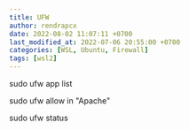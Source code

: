 ```yaml
---
title: UFW
author: rendrapcx
date: 2022-08-02 11:07:11 +0700
last_modified_at: 2022-07-06 20:55:00 +0700
categories: [WSL, Ubuntu, Firewall]
tags: [wsl2]
---
```



sudo ufw app list

sudo ufw allow in "Apache"

sudo ufw status
